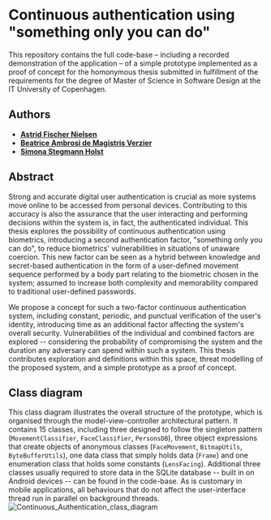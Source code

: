 # Continuous authentication using "something only you can do"
This repository contains the full code-base – including a recorded demonstration of the application – of a simple prototype implemented as a proof of concept for the homonymous thesis submitted in fulfillment of the requirements for the degree of Master of Science in Software Design at the IT University of Copenhagen.

## Authors
- [**Astrid Fischer Nielsen**](https://github.com/astridfischer)
- [**Beatrice Ambrosi de Magistris Verzier**](https://github.com/beamb)
- [**Simona Stegmann Holst**](https://github.com/SimonaStegmannHolst)

## Abstract
Strong and accurate digital user authentication is crucial as more systems move online to be accessed from personal devices. Contributing to this accuracy is also the assurance that the user interacting and performing decisions within the system is, in fact, the authenticated individual. This thesis explores the possibility of continuous authentication using biometrics, introducing a second authentication factor, "something only you can do", to reduce biometrics' vulnerabilities in situations of unaware coercion. This new factor can be seen as a hybrid between knowledge and secret-based authentication in the form of a user-defined movement sequence performed by a body part relating to the biometric chosen in the system; assumed to increase both complexity and memorability compared to traditional user-defined passwords.

We propose a concept for such a two-factor continuous authentication system, including constant, periodic, and punctual verification of the user's identity, introducing time as an additional factor affecting the system's overall security. Vulnerabilities of the individual and combined factors are explored -- considering the probability of compromising the system and the duration any adversary can spend within such a system. This thesis contributes exploration and definitions within this space, threat modelling of the proposed system, and a simple prototype as a proof of concept.

## Class diagram
This class diagram illustrates the overall structure of the prototype, which is organised through the model-view-controller architectural pattern. It contains 15 classes, including three designed to follow the singleton pattern (`MovementClassifier`, `FaceClassifier`, `PersonsDB`), three object expressions that create objects of anonymous classes (`FaceMovement`, `BitmapUtils`, `ByteBufferUtils`), one data class that simply holds data (`Frame`) and one enumeration class that holds some constants (`LensFacing`). Additional three classes usually required to store data in the SQLite database -- built in on Android devices -- can be found in the code-base. As is customary in mobile applications, all behaviours that do not affect the user-interface thread run in parallel on background threads.
![Continuous_Authentication_class_diagram](https://user-images.githubusercontent.com/60703644/119847113-fe2ef300-bf0a-11eb-95f8-a5f07daf1762.png)
